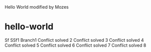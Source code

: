Hello World modified by Mozes
# hello-world
Sf
SSf1 Branch1
Conflict solved 2
Conflict solved 3
Conflict solved 4
Conflict solved 5
Conflict solved 6
Conflict solved 7
Conflict solved 8
